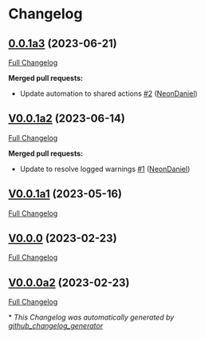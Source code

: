 # Changelog

## [0.0.1a3](https://github.com/OpenVoiceOS/ovos-PHAL-plugin-wallpaper-manager/tree/0.0.1a3) (2023-06-21)

[Full Changelog](https://github.com/OpenVoiceOS/ovos-PHAL-plugin-wallpaper-manager/compare/V0.0.1a2...0.0.1a3)

**Merged pull requests:**

- Update automation to shared actions [\#2](https://github.com/OpenVoiceOS/ovos-PHAL-plugin-wallpaper-manager/pull/2) ([NeonDaniel](https://github.com/NeonDaniel))

## [V0.0.1a2](https://github.com/OpenVoiceOS/ovos-PHAL-plugin-wallpaper-manager/tree/V0.0.1a2) (2023-06-14)

[Full Changelog](https://github.com/OpenVoiceOS/ovos-PHAL-plugin-wallpaper-manager/compare/V0.0.1a1...V0.0.1a2)

**Merged pull requests:**

- Update to resolve logged warnings [\#1](https://github.com/OpenVoiceOS/ovos-PHAL-plugin-wallpaper-manager/pull/1) ([NeonDaniel](https://github.com/NeonDaniel))

## [V0.0.1a1](https://github.com/OpenVoiceOS/ovos-PHAL-plugin-wallpaper-manager/tree/V0.0.1a1) (2023-05-16)

[Full Changelog](https://github.com/OpenVoiceOS/ovos-PHAL-plugin-wallpaper-manager/compare/V0.0.0...V0.0.1a1)

## [V0.0.0](https://github.com/OpenVoiceOS/ovos-PHAL-plugin-wallpaper-manager/tree/V0.0.0) (2023-02-23)

[Full Changelog](https://github.com/OpenVoiceOS/ovos-PHAL-plugin-wallpaper-manager/compare/V0.0.0a2...V0.0.0)

## [V0.0.0a2](https://github.com/OpenVoiceOS/ovos-PHAL-plugin-wallpaper-manager/tree/V0.0.0a2) (2023-02-23)

[Full Changelog](https://github.com/OpenVoiceOS/ovos-PHAL-plugin-wallpaper-manager/compare/d2ce7e8dcb2b9c9171ae537f86f9ce549c47cd9d...V0.0.0a2)



\* *This Changelog was automatically generated by [github_changelog_generator](https://github.com/github-changelog-generator/github-changelog-generator)*
